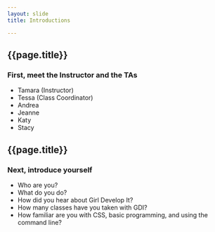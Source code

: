 ```yaml
---
layout: slide
title: Introductions

---
```




<section>

## {{page.title}}

### First, meet the Instructor and the TAs

* Tamara (Instructor)
* Tessa (Class Coordinator)
* Andrea
* Jeanne
* Katy
* Stacy

</section>

<section>

## {{page.title}}

### Next, introduce yourself


* Who are you?
* What do you do?
* How did you hear about Girl Develop It?
* How many classes have you taken with GDI?
* How familiar are you with CSS, basic programming, and using the command line?

</section>
